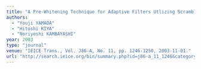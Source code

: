 ```yaml
---
title: "A Pre-Whitening Technique for Adaptive Filters Utlizing Scrambling Method by PN Sequence"
authors:
  - "Youji YAMADA"
  - "Hitoshi KIYA"
  - "Noriyoshi KAMBAYASHI"
year: 2003
type: "journal"
venue: "IEICE Trans., Vol. J86-A, No. 11, pp. 1246-1250, 2003-11-01."
url: "http://search.ieice.org/bin/summary.php?id=j86-a_11_1246&category=A&year=2003&lang=E&abst=j"
---
```

